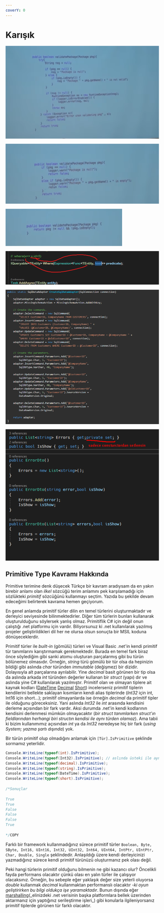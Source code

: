 ```yaml
---
coverY: 0
---
```


# Karışık

![](../../.gitbook/assets/badCode.png)



![](<../../.gitbook/assets/cleanMidCode (2).png>)

![](<../../.gitbook/assets/cleanCode (1).png>)

![](<../../.gitbook/assets/func delege.png>)

![](../../.gitbook/assets/sqlDataAdapter.png)

![](<../../.gitbook/assets/private set.png>)

## Primitive Type Kavramı Hakkında

Primitive terimine denk düşecek Türkçe bir kavram aradıysam da en yakın birebir anlamı olan _ilkel_ sözcüğü terim anlamını pek karşılamadığı için sözlükteki _primitif_ sözcüğünü kullanmayı seçtim. Yazıda bu şekilde devam edeceğimi belirterek kavrama hemen geçiyorum.

En genel anlamda primitif türler dilin en temel türlerini oluşturmaktadır ve derleyici seviyesinde bilinmektedirler. Diğer tüm türlerin bunları kullanarak oluşturulduğunu söylersek yanlış olmaz. Primitiflik C# için değil onun çalıştığı .net platformu için vardır. Biliyorsunuz ki .net kullanılarak yazılmış projeler geliştirildikleri dil her ne olursa olsun sonuçta bir MSIL koduna dönüşeceklerdir.

Primitif türler ile _built-in_ (gömülü) türleri ve Visual Basic .net'in kendi primitif tür tanımlarını karıştırmamak gerekmektedir. Burada en temel fark biraz önce söylediğim gibi sanki atomu oluşturan parçalarmış gibi bu türün bölünemez olmasıdır. Örneğin, _string_ türü gömülü bir tür olsa da hepinizin bildiği gibi aslında _char_ türünden _immutable_ (değişmez) bir dizidir. Dolayısıyla alt parçalarına ayrılabilir. Yine _decimal_ basit görünen bir tip olsa da aslında arkada _int_ türünden değerler kullanan bir _struct_ (yapı) dır ve aslında yine C# kullanılarak yazılmıştır. Primitif olan ve olmayan tiplere ait kaynak kodları ([DateTime](http://referencesource.microsoft.com/#mscorlib/system/int16.cs) [Decimal](http://referencesource.microsoft.com/#mscorlib/system/decimal.cs) [Short](http://referencesource.microsoft.com/#mscorlib/system/datetime.cs)) incelerseniz primitif tiplerin kendilerini bellekte saklayan kısımların kendi alias tiplerinde (_Int32_ için int, Int16 için short...); primitif olmayanlarda ise örneğin _decimal_ da primitif tipler ile olduğunu göreceksiniz. Yani aslında _Int32_ ile _int_ arasında kendisini derleme açısından bir fark vardır. Aksi durumda .net'in kendi kodlarının kendisini derlenmesi mümkün olmayacaktır (_bir struct tanımlarken struct'ın fieldlarından herhangi biri structın kendisi ile aynı türden olamaz_). Ama tabii ki bizim kullanımımız açısından _int_ ya da _Int32_ neredeyse hiç bir fark (_using System; yazma şartı dışında_) yok.

Bir türün primitif olup olmadığını anlamak için `[Tür].IsPrimitive` şeklinde sormamız yeterlidir.

```csharp
Console.WriteLine(typeof(int).IsPrimitive);
Console.WriteLine(typeof(Int32).IsPrimitive); // aslında üsteki ile aynı
Console.WriteLine(typeof(decimal).IsPrimitive);
Console.WriteLine(typeof(string).IsPrimitive);
Console.WriteLine(typeof(DateTime).IsPrimitive);
Console.WriteLine(typeof(short).IsPrimitive);

/*Sonuçlar

True
True
False
False
False
True

*/COPY
```

Farklı bir framework kullanmadığınız sürece primitif türler `Boolean, Byte, SByte, Int16, UInt16, Int32, UInt32, Int64, UInt64, IntPtr, UIntPtr, Char, Double, Single` şeklindedir. Anlaşıldığı üzere kendi derleyicinizi yazmadığınız sürece kendi primitif türünüzü oluşturmanız pek olası değil.

Peki hangi türlerin primitif olduğunu bilmenin ne gibi kazancı olur? Öncelikli fayda performans olacaktır çünkü olası en yalın türler ile çalışıyor olacaksınız. Örneğin, bu sebeple eğer yaklaşık değer size yeterli oluyorsa _double_ kullanmak _decimal_ kullanmaktan performanslı olacaktır -_ki oyun geliştirirken bu bilgi oldukça işe yaramaktadır_. Bunun dışında eğer [marshalling](https://msdn.microsoft.com/en-us/library/0t2cwe11\(v=vs.80\).aspx)(_elinizdeki .net verisinin başka platformlara bellek üzerinden aktarmanız için yaptığınız serileştirme işleri_) gibi konularla ilgileniyorsanız primitif tiplerde görünen tür farklı olacaktır.
